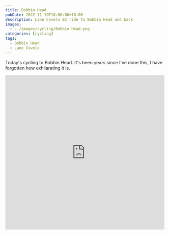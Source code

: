 ```yaml
---
title: Bobbin Head
pubDate: 2022-11-19T10:00:00+10:00
description: Lane Covelo B2 ride to Bobbin Head and back
images:
  - ../images/cycling/Bobbin Head.png
categories: [cycling]
tags:
  - Bobbin Head
  - Lane Covelo
---
```


Today's cycling to Bobbin Head. It's been years since I've done this, I have forgotten how exhilarating it is.

<iframe src="https://www.facebook.com/plugins/post.php?href=https%3A%2F%2Fwww.facebook.com%2Fchris1.tham%2Fposts%2Fpfbid031xGEfyN9VvvBFZfBtUSBGRRzWnWqoqWefxJZNNq9YMAiZJJeJanBdxSFGYK7Lg3Yl&show_text=true&width=500" width="500" height="485" style="border:none;overflow:hidden" scrolling="no" frameborder="0" allowfullscreen="true" allow="autoplay; clipboard-write; encrypted-media; picture-in-picture; web-share"></iframe>
